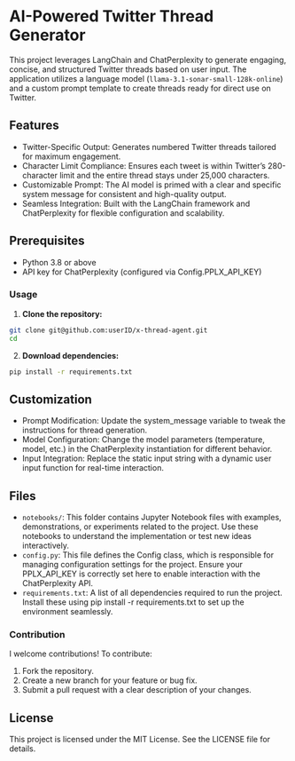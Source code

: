 # AI-Powered Twitter Thread Generator

This project leverages LangChain and ChatPerplexity to generate engaging, concise, and structured Twitter threads based on user input. The application utilizes a language model (```llama-3.1-sonar-small-128k-online```) and a custom prompt template to create threads ready for direct use on Twitter.

## Features
* Twitter-Specific Output: Generates numbered Twitter threads tailored for maximum engagement.
* Character Limit Compliance: Ensures each tweet is within Twitter’s 280-character limit and the entire thread stays under 25,000 characters.
* Customizable Prompt: The AI model is primed with a clear and specific system message for consistent and high-quality output.
* Seamless Integration: Built with the LangChain framework and ChatPerplexity for flexible configuration and scalability.

## Prerequisites

* Python 3.8 or above
* API key for ChatPerplexity (configured via Config.PPLX_API_KEY)

### Usage

1.	**Clone the repository:**
```bash
git clone git@github.com:userID/x-thread-agent.git
cd 
```

2.	**Download dependencies:**
```bash
pip install -r requirements.txt
```

## Customization

* Prompt Modification:
Update the system_message variable to tweak the instructions for thread generation.
* Model Configuration:
Change the model parameters (temperature, model, etc.) in the ChatPerplexity instantiation for different behavior.
* Input Integration:
Replace the static input string with a dynamic user input function for real-time interaction.

## Files

* ```notebooks/```: This folder contains Jupyter Notebook files with examples, demonstrations, or experiments related to the project. Use these notebooks to understand the implementation or test new ideas interactively.
* ```config.py```: This file defines the Config class, which is responsible for managing configuration settings for the project. Ensure your PPLX_API_KEY is correctly set here to enable interaction with the ChatPerplexity API.
* ```requirements.txt```: A list of all dependencies required to run the project. Install these using pip install -r requirements.txt to set up the environment seamlessly.

### Contribution

I welcome contributions! To contribute:
1. Fork the repository.
2.	Create a new branch for your feature or bug fix.
3.	Submit a pull request with a clear description of your changes.

## License

This project is licensed under the MIT License. See the LICENSE file for details.
